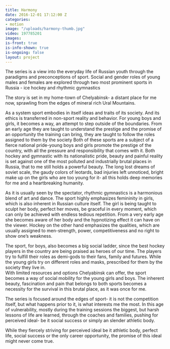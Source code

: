 ```yaml
---
title: Harmony
date: 2016-12-01 17:12:00 Z
categories:
- motion
image: "/uploads/harmony-thumb.jpg"
video: 197785201
images: 
is-front: true
is-info-shown: true
is-ongoing: false
layout: project
---
```


The series is a view into the everyday life of Russian youth through the paradigms and preconceptions of sport. Social and gender roles of young males and females are explored through two most prominent sports in Russia - ice hockey and rhythmic gymnastics

The story is set in my home-town of Chelyabinsk- a distant place for me now, sprawling from the edges of mineral rich Ural Mountains.

As a system sport embodies in itself ideas and traits of its society. And its ethics is transferred in non-sport reality and behavior. For young boys and girls, it becomes a way, an attempt to step outside of the boundaries. From an early age they are taught to understand the prestige and the promise of an opportunity the training can bring, they are taught to follow the roles assigned to them by the society
Both of these sports are a subject of a fierce national pride-young boys and girls promote the prestige of the country, with all the pressure and responsibility that comes with it.
Both hockey and gymnastic with its nationalistic pride, beauty and painful reality is set against one of the most polluted and industrially brutal places in Russia, that to me still holds a powerful beauty. The long lost dreams of soviet scale, the gaudy colors of leotards, bad injuries left unnoticed, bright make up on the girls who are too young for it- all this holds deep memories for me and a heartbreaking humanity.

As it is usually seen by the spectator, rhythmic gymnastics is a harmonious blend of art and dance. The sport highly emphasizes femininity in girls, which is also inherent in Russian culture itself. The girl is being taught to sculpt her body, perfect her moves, be graceful in every moment, which can only be achieved with endless tedious repetition. From a very early age she becomes aware of her body and the hypnotizing effect it can have on the viewer.
Hockey on the other hand emphasizes the qualities, which are usually assigned to men-strength, power, competitiveness and no right to show one’s weakness.

The sport, for boys, also becomes a big social ladder, since the best hockey players in the country are being praised as heroes of our time. The players try to fulfill their roles as demi-gods to their fans, family and futures. While the young girls try on different roles and masks, prescribed for them by the society they live in.                                                          	
With limited resources and options Chelyabinsk can offer, the sport becomes a way of social mobility for the young girls and boys. The inherent beauty, fascination and pain that belongs to both sports becomes a necessity for the survival in this brutal place, as it was once for me.
                                                                                                                                         
The series is focused around the edges of sport- it is not the competition itself, but what happens prior to it, is what interests me the most. In this age of vulnerability, mostly during the training sessions the biggest, but harsh lessons of life are learned, through the coaches and families, pushing for perceived ideal- be it social success or simply an slender athletic body.

While they fiercely striving for perceived ideal be it athletic body, perfect life, social success or the only career opportunity, the promise of this ideal might never come true.

